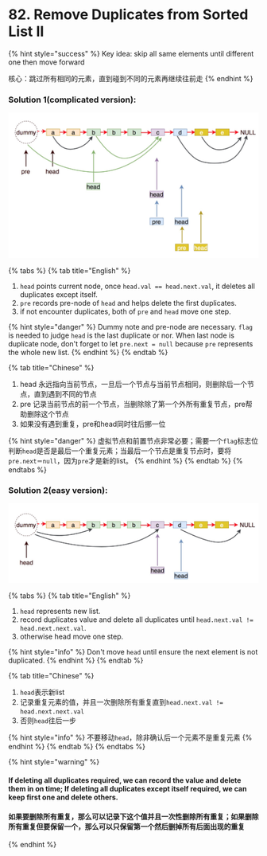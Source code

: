 # 82. Remove Duplicates from Sorted List II

{% hint style="success" %}
Key idea: skip all same elements until different one then move forward

核心：跳过所有相同的元素，直到碰到不同的元素再继续往前走
{% endhint %}

### Solution 1\(complicated version\): 

![very complicated](../.gitbook/assets/7.jpg)

{% tabs %}
{% tab title="English" %}
1. `head` points current node, once `head.val == head.next.val`, it deletes all duplicates except itself.
2. `pre` records pre-node of `head` and helps delete the first duplicates.
3. if not encounter duplicates, both of `pre` and `head` move one step.

{% hint style="danger" %}
Dummy note and pre-node are necessary. `flag` is needed to judge `head` is the last duplicate or nor. When last node is duplicate node, don't forget to let `pre.next = null` because `pre` represents the whole new list.
{% endhint %}
{% endtab %}

{% tab title="Chinese" %}
1. head 永远指向当前节点，一旦后一个节点与当前节点相同，则删除后一个节点，直到遇到不同的节点
2. pre 记录当前节点的前一个节点，当删除除了第一个外所有重复节点，pre帮助删除这个节点
3. 如果没有遇到重复，pre和head同时往后挪一位

{% hint style="danger" %}
虚拟节点和前置节点非常必要；需要一个`flag`标志位判断`head`是否是最后一个重复元素；当最后一个节点是重复节点时，要将`pre.next＝null`，因为`pre`才是新的list。
{% endhint %}
{% endtab %}
{% endtabs %}

### Solution 2\(easy version\):

![simple approach](../.gitbook/assets/8.jpg)

{% tabs %}
{% tab title="English" %}
1. `head` represents new list.
2. record duplicates value and delete all duplicates until `head.next.val != head.next.next.val`.
3. otherwise head move one step.

{% hint style="info" %}
Don't move `head` until ensure the next element is not duplicated.
{% endhint %}
{% endtab %}

{% tab title="Chinese" %}
1. `head`表示新list
2. 记录重复元素的值，并且一次删除所有重复直到`head.next.val != head.next.next.val`
3. 否则`head`往后一步

{% hint style="info" %}
不要移动`head`，除非确认后一个元素不是重复元素
{% endhint %}
{% endtab %}
{% endtabs %}

{% hint style="warning" %}
#### If deleting all duplicates required, we can record the value and delete them in on time; If deleting all duplicates except itself required, we can keep first one and delete others.

#### 如果要删除所有重复，那么可以记录下这个值并且一次性删除所有重复；如果删除所有重复但要保留一个，那么可以只保留第一个然后删掉所有后面出现的重复
{% endhint %}

